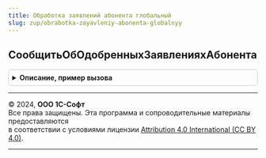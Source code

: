 ```yaml
---
title: Обработка заявлений абонента глобальный
slug: zup/obrabotka-zayavleniy-abonenta-globalnyy
---
```



## СообщитьОбОдобренныхЗаявленияхАбонента
<details style="margin: 1em 0; padding: 0.5em; border: 1px solid #ccc; border-radius: 6px;">

<summary style="font-weight: bold; cursor: pointer;">Описание, пример вызова</summary>

```bsl

Процедура СообщитьОбОдобренныхЗаявленияхАбонента() Экспорт
```

Пример вызова
```bsl
ОбработкаЗаявленийАбонентаГлобальный.СообщитьОбОдобренныхЗаявленияхАбонента() 
```
</details>

---

© 2024, **ООО 1С-Софт**  
Все права защищены. Эта программа и сопроводительные материалы предоставляются  
в соответствии с условиями лицензии [Attribution 4.0 International (CC BY 4.0)](https://creativecommons.org/licenses/by/4.0/legalcode).

---
